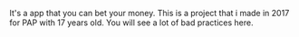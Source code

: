 It's a app that you can bet your money.
This is a project that i made in 2017 for PAP with 17 years old.
You will see a lot of bad practices here.